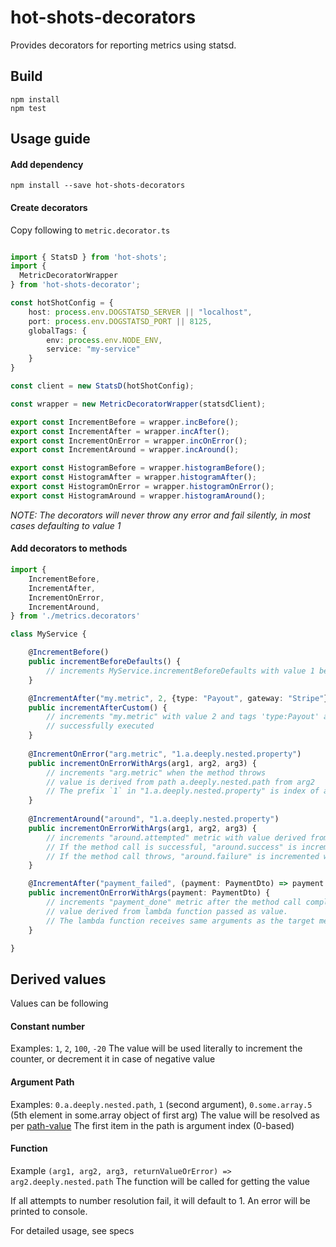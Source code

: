# hot-shots-decorators

Provides decorators for reporting metrics using statsd.

## Build
```shell script
npm install
npm test
```

## Usage guide
#### Add dependency
```shell script
npm install --save hot-shots-decorators
```

#### Create decorators
Copy following to `metric.decorator.ts`

```typescript

import { StatsD } from 'hot-shots';
import {
  MetricDecoratorWrapper
} from 'hot-shots-decorator';

const hotShotConfig = {
    host: process.env.DOGSTATSD_SERVER || "localhost",
    port: process.env.DOGSTATSD_PORT || 8125,
    globalTags: {
        env: process.env.NODE_ENV,
        service: "my-service"
    }
}

const client = new StatsD(hotShotConfig);

const wrapper = new MetricDecoratorWrapper(statsdClient);

export const IncrementBefore = wrapper.incBefore();
export const IncrementAfter = wrapper.incAfter();
export const IncrementOnError = wrapper.incOnError();
export const IncrementAround = wrapper.incAround();

export const HistogramBefore = wrapper.histogramBefore();
export const HistogramAfter = wrapper.histogramAfter();
export const HistogramOnError = wrapper.histogramOnError();
export const HistogramAround = wrapper.histogramAround();
```
*NOTE: The decorators will never throw any error and fail silently, in most cases defaulting to value 1*
#### Add decorators to methods

```typescript
import {
    IncrementBefore,
    IncrementAfter,
    IncrementOnError,
    IncrementAround,
} from './metrics.decorators'

class MyService {

    @IncrementBefore()
    public incrementBeforeDefaults() {
        // increments MyService.incrementBeforeDefaults with value 1 before the method is executed
    }

    @IncrementAfter("my.metric", 2, {type: "Payout", gateway: "Stripe"})
    public incrementAfterCustom() {
        // increments "my.metric" with value 2 and tags 'type:Payout' and 'gateway:Stripe' after method is 
        // successfully executed
    }
    
    @IncrementOnError("arg.metric", "1.a.deeply.nested.property")
    public incrementOnErrorWithArgs(arg1, arg2, arg3) {
        // increments "arg.metric" when the method throws
        // value is derived from path a.deeply.nested.path from arg2 
        // The prefix `1` in "1.a.deeply.nested.property" is index of argument in target method, which in this case is arg2.
    }
    
    @IncrementAround("around", "1.a.deeply.nested.property")
    public incrementOnErrorWithArgs(arg1, arg2, arg3) {
        // increments "around.attempted" metric with value derived from path a.deeply.nested.path from arg2
        // If the method call is successful, "around.success" is incremented with the same value
        // If the method call throws, "around.failure" is incremented with the same value
    }

    @IncrementAfter("payment_failed", (payment: PaymentDto) => payment.amount)
    public incrementOnErrorWithArgs(payment: PaymentDto) {
        // increments "payment_done" metric after the method call completes successfully 
        // value derived from lambda function passed as value. 
        // The lambda function receives same arguments as the target method
    }

}
```

## Derived values
Values can be following

#### Constant number
Examples: `1`, `2`, `100`, `-20`
The value will be used literally to increment the counter, or decrement it in case of negative value

#### Argument Path
Examples: `0.a.deeply.nested.path`, `1` (second argument), `0.some.array.5` (5th element in some.array object of first arg)
The value will be resolved as per [path-value](https://www.npmjs.com/package/path-value)
The first item in the path is argument index (0-based)

#### Function
Example `(arg1, arg2, arg3, returnValueOrError) => arg2.deeply.nested.path`
The function will be called for getting the value

If all attempts to number resolution fail, it will default to 1. An error will be printed to console.

For detailed usage, see specs
